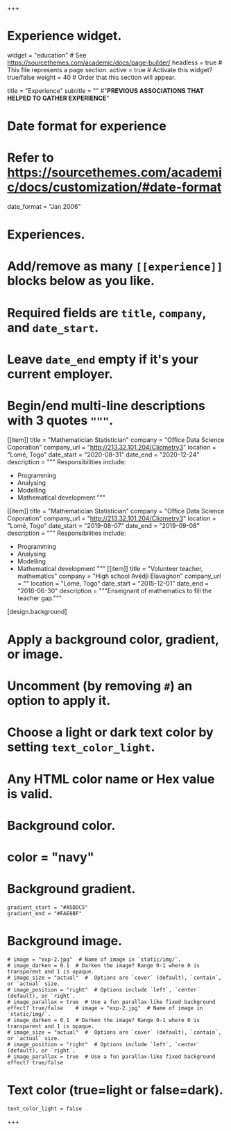+++
# Experience widget.
widget = "education"  # See https://sourcethemes.com/academic/docs/page-builder/
headless = true  # This file represents a page section.
active = true  # Activate this widget? true/false
weight = 40  # Order that this section will appear.

title = "Experience"
subtitle = "" #"**PREVIOUS ASSOCIATIONS THAT HELPED TO GATHER EXPERIENCE**"

# Date format for experience
#   Refer to https://sourcethemes.com/academic/docs/customization/#date-format
date_format = "Jan 2006"

# Experiences.
#   Add/remove as many `[[experience]]` blocks below as you like.
#   Required fields are `title`, `company`, and `date_start`.
#   Leave `date_end` empty if it's your current employer.
#   Begin/end multi-line descriptions with 3 quotes `"""`.


[[item]]
  title = "Mathematician Statistician"
  company = "Office Data Science Coporation"
  company_url = "http://213.32.101.204/Cliometry3"
  location = "Lomé, Togo"
  date_start = "2020-08-31"
  date_end = "2020-12-24"
  description = """
  Responsibilities include:
  
  * Programming
  * Analysing
  * Modelling
  * Mathematical development
  """

[[item]]
  title = "Mathematician Statistician"
  company = "Office Data Science Coporation"
  company_url = "http://213.32.101.204/Cliometry3"
  location = "Lomé, Togo"
  date_start = "2019-08-07"
  date_end = "2019-09-08"
  description = """
  Responsibilities include:
  
  * Programming
  * Analysing
  * Modelling
  * Mathematical development
  """
[[item]]
  title = "Volunteer teacher, mathematics"
  company = "High school Avédji Elavagnon"
  company_url = ""
  location = "Lomé, Togo"
  date_start = "2015-12-01"
  date_end = "2016-06-30"
  description = """Enseignant of mathematics to fill the teacher gap."""

[design.background]
  # Apply a background color, gradient, or image.
  # Uncomment (by removing `#`) an option to apply it.
  # Choose a light or dark text color by setting `text_color_light`.
  # Any HTML color name or Hex value is valid.

  # Background color.
  # color = "navy"
  

  
  # Background gradient.
    gradient_start = "#A5DDC5"
    gradient_end = "#FAE8BF"
  
  # Background image.
    # image = "exp-2.jpg"  # Name of image in `static/img/`.
    # image_darken = 0.1  # Darken the image? Range 0-1 where 0 is transparent and 1 is opaque.
    # image_size = "actual"  #  Options are `cover` (default), `contain`, or `actual` size.
    # image_position = "right"  # Options include `left`, `center` (default), or `right`.
    # image_parallax = true  # Use a fun parallax-like fixed background effect? true/false    # image = "exp-2.jpg"  # Name of image in `static/img/`.
    # image_darken = 0.1  # Darken the image? Range 0-1 where 0 is transparent and 1 is opaque.
    # image_size = "actual"  #  Options are `cover` (default), `contain`, or `actual` size.
    # image_position = "right"  # Options include `left`, `center` (default), or `right`.
    # image_parallax = true  # Use a fun parallax-like fixed background effect? true/false


  # Text color (true=light or false=dark).
    text_color_light = false
+++
